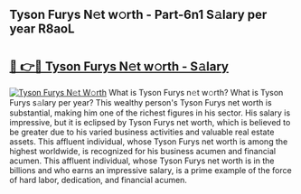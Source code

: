## Tyson Furys N𝚎t w𝚘rth - Part-6n1 S𝚊lary per year R8aoL

# <h2><a href="http://gc2max.nevu.top/?p=Tyson+Furys">🔗 👉🔴 Tyson Furys N𝚎t w𝚘rth - S𝚊lary</a></h2>

[![Tyson Furys N𝚎t W𝚘rth](https://i.imgur.com/Oavwk0R.jpeg)](http://gc2max.nevu.top/?p=Tyson+Furys)
What is Tyson Furys n𝚎t w𝚘rth? What is Tyson Furys s𝚊lary per year?
This wealthy person's Tyson Furys net worth is substantial, making him one of the richest figures in his sector. His salary is impressive, but it is eclipsed by Tyson Furys net worth, which is believed to be greater due to his varied business activities and valuable real estate assets. This affluent individual, whose Tyson Furys net worth is among the highest worldwide, is recognized for his business acumen and financial acumen. This affluent individual, whose Tyson Furys net worth is in the billions and who earns an impressive salary, is a prime example of the force of hard labor, dedication, and financial acumen.
